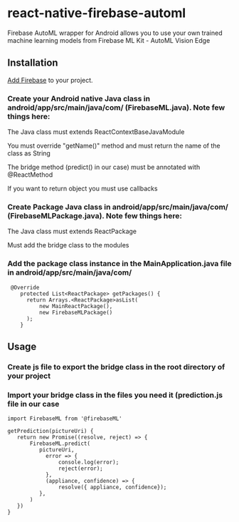 # react-native-firebase-automl
Firebase AutoML wrapper for Android allows you to use your own trained machine learning models from Firebase ML Kit - AutoML Vision Edge

## Installation

[Add Firebase](https://firebase.google.com/docs/android/setup) to your project.

### Create your Android native Java class in android/app/src/main/java/com/<name-of-your-app> (FirebaseML.java). Note few things here:

The Java class must extends ReactContextBaseJavaModule

You must override "getName()" method and must return the name of the class as String

The bridge method (predict() in our case) must be annotated with @ReactMethod

If you want to return object you must use callbacks

### Create Package Java class in android/app/src/main/java/com/<name-of-your-app> (FirebaseMLPackage.java). Note few things here:

The Java class must extends ReactPackage

Must add the bridge class to the modules

### Add the package class instance in the MainApplication.java file in android/app/src/main/java/com/<name-of-your-app> 

```
 @Override
    protected List<ReactPackage> getPackages() {
      return Arrays.<ReactPackage>asList(
          new MainReactPackage(),
          new FirebaseMLPackage()
      );
    }
```

## Usage


### Create js file to export the bridge class in the root directory of your project

### Import your bridge class in the files you need it (prediction.js file in our case

```
import FirebaseML from '@firebaseML'

getPrediction(pictureUri) {
   return new Promise((resolve, reject) => {
       FirebaseML.predict(
          pictureUri,
            error => {
                console.log(error);
                reject(error);
            },
            (appliance, confidence) => {
                resolve({ appliance, confidence});
          },
       )
   })
}
```